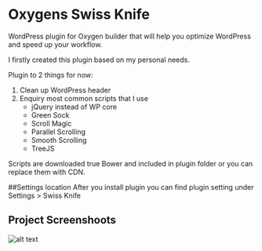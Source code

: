 # Oxygens Swiss Knife
WordPress plugin for Oxygen builder that will help you optimize WordPress and speed up your workflow.

I firstly created this plugin based on my personal needs. 

Plugin to 2 things for now:
1. Clean up WordPress header
2. Enquiry most common scripts that I use
	- jQuery instead of WP core
	- Green Sock
	- Scroll Magic
	- Parallel Scrolling
	- Smooth Scrolling
	- TreeJS

Scripts are downloaded true Bower and included in plugin folder or you can replace them with CDN.	

##Settings location
After you install plugin you can find plugin setting under Settings > Swiss Knife

## Project Screenshoots
![alt text](https://github.com/krstivoja/Oxygens-Swiss-Knife/blob/master/preview.png "Plugin Preview")
